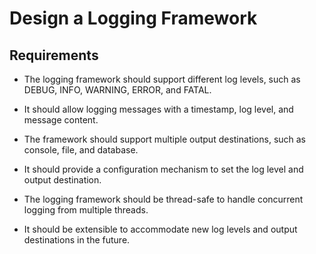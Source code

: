 # Design a Logging Framework

## Requirements

- The logging framework should support different log levels, such as DEBUG, INFO, WARNING, ERROR, and FATAL.

- It should allow logging messages with a timestamp, log level, and message content.

- The framework should support multiple output destinations, such as console, file, and database.

- It should provide a configuration mechanism to set the log level and output destination.
- The logging framework should be thread-safe to handle concurrent logging from multiple threads.

- It should be extensible to accommodate new log levels and output destinations in the future.